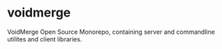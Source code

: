 # voidmerge
VoidMerge Open Source Monorepo, containing server and commandline utilites and client libraries.

